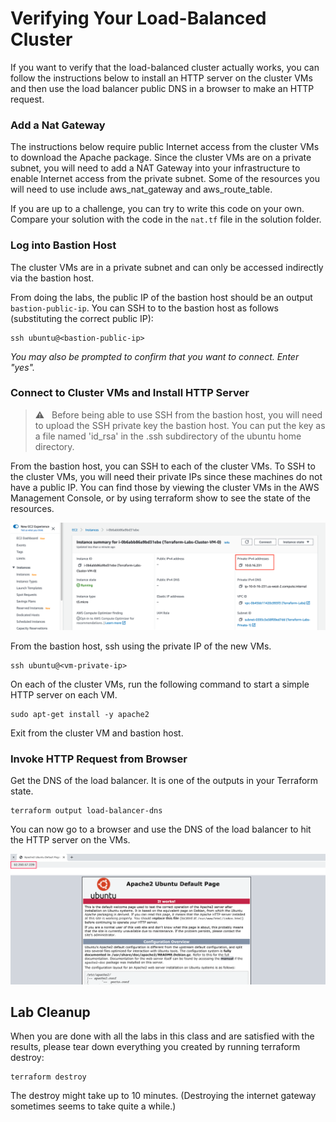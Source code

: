 # Verifying Your Load-Balanced Cluster

If you want to verify that the load-balanced cluster actually works, you can follow the instructions below to install an HTTP server on the cluster VMs and then use the load balancer public DNS in a browser to make an HTTP request.

### Add a Nat Gateway

The instructions below require public Internet access from the cluster VMs to download the Apache package.  Since the cluster VMs are on a private subnet, you will need to add a NAT Gateway into your infrastructure to enable Internet access from the private subnet.  Some of the resources you will need to use include aws_nat_gateway and aws_route_table.

If you are up to a challenge, you can try to write this code on your own.  Compare your solution with the code in the `nat.tf` file in the solution folder.

### Log into Bastion Host

The cluster VMs are in a private subnet and can only be accessed indirectly via the bastion host.

From doing the labs, the public IP of the bastion host should be an output `bastion-public-ip`.  You can SSH to to the bastion host as follows (substituting the correct public IP):
```
ssh ubuntu@<bastion-public-ip>
```

*You may also be prompted to confirm that you want to connect. Enter "yes".*

### Connect to Cluster VMs and Install HTTP Server

> :warning: &nbsp; Before being able to use SSH from the bastion host, you will need to upload the SSH private key the bastion host.  You can put the key as a file named 'id_rsa' in the .ssh subdirectory of the ubuntu home directory.

From the bastion host, you can SSH to each of the cluster VMs. To SSH to the cluster VMs, you will need their private IPs since these machines do not have a public IP.  You can find those by viewing the cluster VMs in the AWS Management Console, or by using terraform show to see the state of the resources.

![AWS Console - VM 0 IP address](./images/aws-vm-0-ip.png "AWS Console - VM 0 IP address")

From the bastion host, ssh using the private IP of the new VMs.
```
ssh ubuntu@<vm-private-ip>
```

On each of the cluster VMs, run the following command to start a simple HTTP server on each VM.
```
sudo apt-get install -y apache2
```

Exit from the cluster VM and bastion host.


### Invoke HTTP Request from Browser

Get the DNS of the load balancer.  It is one of the outputs in your Terraform state.
```
terraform output load-balancer-dns
```

You can now go to a browser and use the DNS of the load balancer to hit the HTTP server on the VMs.  

![Browser - http load balancer](./images/http-lb.png "Browser - http load balancer")


## Lab Cleanup

When you are done with all the labs in this class and are satisfied with the results, please tear down everything you created by running terraform destroy:
```
terraform destroy
```

The destroy might take up to 10 minutes. (Destroying the internet gateway sometimes seems to take quite a while.)
